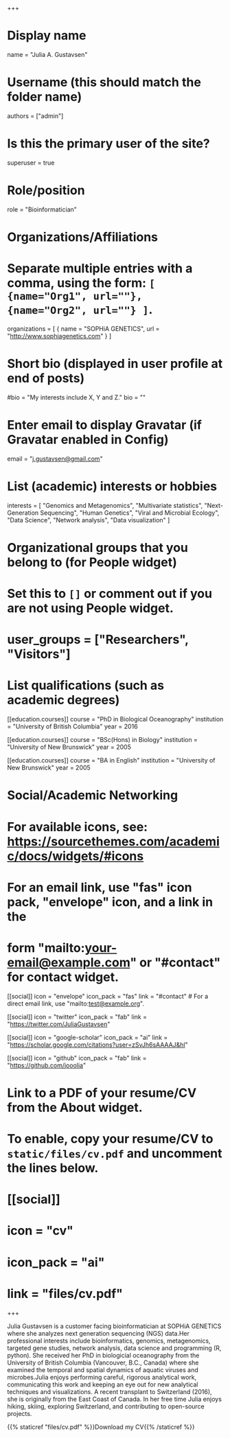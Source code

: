 +++
# Display name
name = "Julia A. Gustavsen"

# Username (this should match the folder name)
authors = ["admin"]

# Is this the primary user of the site?
superuser = true

# Role/position
role = "Bioinformatician"

# Organizations/Affiliations
#   Separate multiple entries with a comma, using the form: `[ {name="Org1", url=""}, {name="Org2", url=""} ]`.
organizations = [ { name = "SOPHiA GENETICS", url = "http://www.sophiagenetics.com" } ]

# Short bio (displayed in user profile at end of posts)
#bio = "My interests include X, Y and Z."
bio = ""

# Enter email to display Gravatar (if Gravatar enabled in Config)
email = "j.gustavsen@gmail.com"

# List (academic) interests or hobbies
interests = [
"Genomics and Metagenomics",
  "Multivariate statistics",
  "Next-Generation Sequencing",
  "Human Genetics",
  "Viral and Microbial Ecology",
  "Data Science",
  "Network analysis",
  "Data visualization"
]

# Organizational groups that you belong to (for People widget)
#   Set this to `[]` or comment out if you are not using People widget.
# user_groups = ["Researchers", "Visitors"]

# List qualifications (such as academic degrees)
[[education.courses]]
  course = "PhD in Biological Oceanography"
  institution = "University of British Columbia"
  year = 2016

[[education.courses]]
  course = "BSc(Hons) in Biology"
  institution = "University of New Brunswick"
  year = 2005

[[education.courses]]
  course = "BA in English"
  institution = "University of New Brunswick"
  year = 2005

# Social/Academic Networking
# For available icons, see: https://sourcethemes.com/academic/docs/widgets/#icons
#   For an email link, use "fas" icon pack, "envelope" icon, and a link in the
#   form "mailto:your-email@example.com" or "#contact" for contact widget.

[[social]]
  icon = "envelope"
  icon_pack = "fas"
  link = "#contact"  # For a direct email link, use "mailto:test@example.org".

[[social]]
  icon = "twitter"
  icon_pack = "fab"
  link = "https://twitter.com/JuliaGustavsen"

[[social]]
  icon = "google-scholar"
  icon_pack = "ai"
  link = "https://scholar.google.com/citations?user=zSvJh6sAAAAJ&hl"

[[social]]
  icon = "github"
  icon_pack = "fab"
  link = "https://github.com/jooolia"

# Link to a PDF of your resume/CV from the About widget.
# To enable, copy your resume/CV to `static/files/cv.pdf` and uncomment the lines below.
# [[social]]
#   icon = "cv"
#   icon_pack = "ai"
#   link = "files/cv.pdf"

+++

Julia Gustavsen is a customer facing bioinformatician at SOPHiA GENETICS where she analyzes next generation sequencing (NGS) data.Her professional interests include bioinformatics, genomics, metagenomics, targeted gene studies, network analysis, data science and programming (R, python). She received her PhD in biologicial oceanography from the University of British Columbia (Vancouver, B.C., Canada) where she examined the temporal and spatial dynamics of aquatic viruses and microbes.Julia enjoys performing careful, rigorous analytical work, communicating this work and keeping an eye out for new analytical techniques and visualizations. A recent transplant to Switzerland (2016), she is originally from the East Coast of Canada. In her free time Julia enjoys hiking, skiing, exploring Switzerland, and contributing to open-source projects.

{{% staticref "files/cv.pdf" %}}Download my CV{{% /staticref %}}
